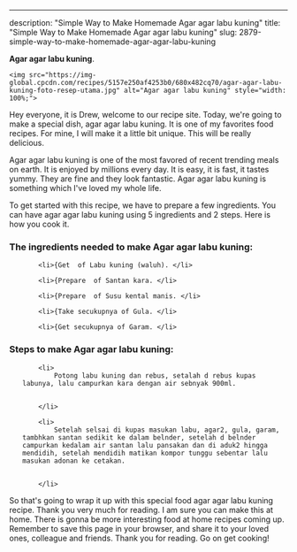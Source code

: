 ---
description: "Simple Way to Make Homemade Agar agar labu kuning"
title: "Simple Way to Make Homemade Agar agar labu kuning"
slug: 2879-simple-way-to-make-homemade-agar-agar-labu-kuning

<p>
	<strong>Agar agar labu kuning</strong>. 
	
</p>
<p>
	
	<img src="https://img-global.cpcdn.com/recipes/5157e250af4253b0/680x482cq70/agar-agar-labu-kuning-foto-resep-utama.jpg" alt="Agar agar labu kuning" style="width: 100%;">
	
	
</p>
<p>
	Hey everyone, it is Drew, welcome to our recipe site. Today, we're going to make a special dish, agar agar labu kuning. It is one of my favorites food recipes. For mine, I will make it a little bit unique. This will be really delicious.
</p>
	
<p>
	
</p>
<p>
	Agar agar labu kuning is one of the most favored of recent trending meals on earth. It is enjoyed by millions every day. It is easy, it is fast, it tastes yummy. They are fine and they look fantastic. Agar agar labu kuning is something which I've loved my whole life.
</p>

<p>
To get started with this recipe, we have to prepare a few ingredients. You can have agar agar labu kuning using 5 ingredients and 2 steps. Here is how you cook it.
</p>

<h3>The ingredients needed to make Agar agar labu kuning:</h3>

<ol>
	
		<li>{Get  of Labu kuning (waluh). </li>
	
		<li>{Prepare  of Santan kara. </li>
	
		<li>{Prepare  of Susu kental manis. </li>
	
		<li>{Take secukupnya of Gula. </li>
	
		<li>{Get secukupnya of Garam. </li>
	
</ol>
<p>
	
</p>

<h3>Steps to make Agar agar labu kuning:</h3>

<ol>
	
		<li>
			Potong labu kuning dan rebus, setalah d rebus kupas labunya, lalu campurkan kara dengan air sebnyak 900ml.
			
			
		</li>
	
		<li>
			Setelah selsai di kupas masukan labu, agar2, gula, garam, tambhkan santan sedikit ke dalam belnder, setelah d belnder campurkan kedalam air santan lalu pansakan dan di aduk2 hingga mendidih, setelah mendidih matikan kompor tunggu sebentar lalu masukan adonan ke cetakan.
			
			
		</li>
	
</ol>

<p>
	
</p>

<p>
	So that's going to wrap it up with this special food agar agar labu kuning recipe. Thank you very much for reading. I am sure you can make this at home. There is gonna be more interesting food at home recipes coming up. Remember to save this page in your browser, and share it to your loved ones, colleague and friends. Thank you for reading. Go on get cooking!
</p>
